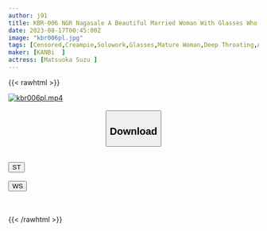 ```yaml
---
author: j91
title: KBR-006 NGR Nagasale A Beautiful Married Woman With Glasses Who Is Serious And Weak To Push Is Nagasale To Cunning Men... Crazy For Pleasure 5 Consecutive Creampies Suzu Matsuoka
date: 2023-08-17T00:45:00Z
image: "kbr006pl.jpg"
tags: [Censored,Creampie,Solowork,Glasses,Mature Woman,Deep Throating,AV Actress	 ]
maker: [KANBi  ]
actress: [Matsuoka Suzu ]
---
```



{{< rawhtml >}}

<div class="video" data-videoid="7dAaWmAwbvuAzJB">
    <a href="javascript:;">
        <img src="https://my.j91.asia/posts/kbr006pl/kbr006pl.jpg" width="WIDTH" height="HEIGHT" alt="kbr006pl.mp4" loading="lazy">
    </a>
</div>

<script type="text/javascript" src="https://j91.asia/asset/on-demand-st.js"></script>

<br>
  <link rel="stylesheet" href="https://j91.asia/asset/bs5.css">
  
  <center>
  <button class="btn btn-primary" type="button" data-bs-toggle="collapse" data-bs-target=".multi-collapse" aria-expanded="false" aria-controls="multiCollapseExample1 multiCollapseExample2"><h2>Download</h2></button></center>
</p>
<div class="row">
  <div class="col">
    <div class="collapse multi-collapse" id="multiCollapseExample1">
      <div class="card card-body">
	      	      <br>
<div class="buttons">  
<a href="https://streamtape.to/v/7dAaWmAwbvuAzJB"><button class="btn-hover color-3"><i class="fa fa-download"></i> ST</button></a></div>
    </div>
  </div>
</div>
  <div class="col">
    <div class="collapse multi-collapse" id="multiCollapseExample2">
      <div class="card card-body">
	      <br>
<div class="buttons">
    <a href="https://wolfstream.tv/lhn2g759hsvj"><button class="btn-hover color-9"><i class="fa fa-download"></i> WS</button></a></div>
<br><br>
      </div>
    </div>
  </div>
</div>

{{< /rawhtml >}}
